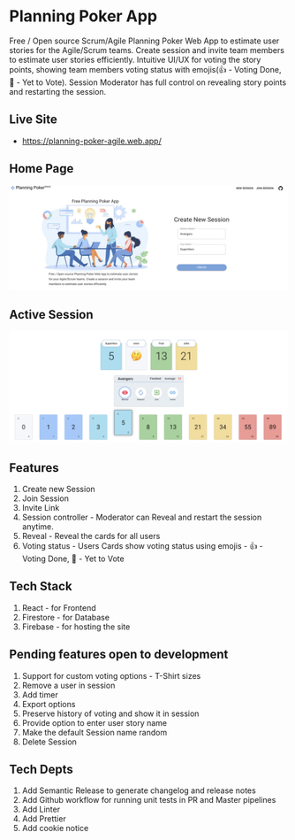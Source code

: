 # Planning Poker App

Free / Open source Scrum/Agile Planning Poker Web App to estimate user stories for the Agile/Scrum teams. Create session and invite team members to estimate user stories efficiently. Intuitive UI/UX for voting the story points, showing team members voting status with emojis(👍 - Voting Done, 🤔 - Yet to Vote). Session Moderator has full control on revealing story points and restarting the session.

## Live Site 
- https://planning-poker-agile.web.app/

## Home Page

<img src="docs/HomePage.jpg"  />

## Active Session

<img src="docs/ActiveSession.jpg"  />


## Features

1. Create new Session
2. Join Session
3. Invite Link
4. Session controller - Moderator can Reveal and restart the session anytime.
5. Reveal - Reveal the cards for all users
6. Voting status - Users Cards show voting status using emojis - 👍 - Voting Done, 🤔 - Yet to Vote

## Tech Stack

1. React - for Frontend
2. Firestore - for Database
3. Firebase - for hosting the site

## Pending features open to development

1. Support for custom voting options - T-Shirt sizes
2. Remove a user in session
3. Add timer
4. Export options
5. Preserve history of voting and show it in session
6. Provide option to enter user story name
7. Make the default Session name random
8. Delete Session

## Tech Depts

1. Add Semantic Release to generate changelog and release notes
2. Add Github workflow for running unit tests in PR and Master pipelines
3. Add Linter
4. Add Prettier
5. Add cookie notice
